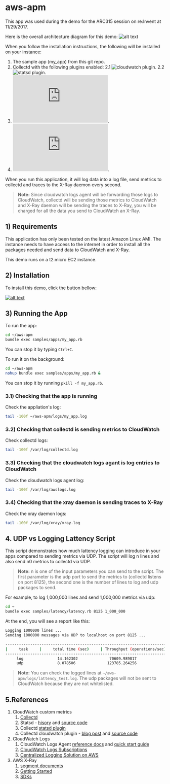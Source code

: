 # aws-apm
This app was used during the demo for the ARC315 session on re:Invent at 11/29/2017.

Here is the overall architecture diagram for this demo:
![alt text](https://github.com/awslabs/cloudwatch-xray-apm-demo/blob/master/img/arc_diagram.png)

When you follow the installation instructions, the following will be installed on your instance:
1. The sample app (my_app) from this git repo.
2. Collectd with the following plugins enabled:
  2.1 ![cloudwatch plugin](https://github.com/awslabs/collectd-cloudwatch).
  2.2 ![statsd plugin](https://collectd.org/wiki/index.php/Plugin:StatsD).
3. ![Cloudwatch Logs Agent](http://docs.aws.amazon.com/AmazonCloudWatch/latest/logs/QuickStartEC2Instance.html).
4. ![X-Ray Daemon](http://docs.aws.amazon.com/xray/latest/devguide/xray-daemon.html).

When you run this application, it will log data into a log file, send metrics to collectd and traces to the X-Ray daemon every second. 

> **Note:** Since cloudwatch logs agent will be forwarding those logs to CloudWatch, collectd will be sending those metrics to CloudWatch and X-Ray daemon will be sending the traces to X-Ray, you will be charged for all the data you send to CloudWatch an X-Ray.

## 1) Requirements

This application has only been tested on the latest Amazon Linux AMI. The instance needs to have access to the internet in order to install all the packages needed and send data to CloudWatch and X-Ray.

This demo runs on a t2.micro EC2 instance. 


## 2) Installation

To install this demo, click the button bellow:

[![alt text](https://github.com/awslabs/cloudwatch-xray-apm-demo/blob/master/img/cloudformation-launch-stack.png "Launch Stack")](https://console.aws.amazon.com/cloudformation/home?region=us-east-1#/stacks/new?stackName=cloudwatch-xray-apm-demo&templateURL=https://github.com/awslabs/cloudwatch-xray-apm-demo/blob/adding-cfn/cloudformation/cloudwatch-xray-apm-demo-cfn.yaml)



## 3) Running the App

To run the app:
```bash
cd ~/aws-apm
bundle exec samples/apps/my_app.rb
```
You can stop it by typing ``Ctrl+C``.

To run it on the background:
```bash
cd ~/aws-apm
nohup bundle exec samples/apps/my_app.rb &
```
You can stop it by running ``pkill -f my_app.rb``.

### 3.1) Checking that the app is running
Check the appliation's log:
```bash
tail -100f ~/aws-apm/logs/my_app.log
```

### 3.2) Checking that collectd is sending metrics to CloudWatch
Check collectd logs:
```bash
tail -100f /var/log/collectd.log
```
### 3.3) Checking that the cloudwatch logs agant is log entries to CloudWatch
Check the cloudwatch logs agent log:
```bash
tail -100f /var/log/awslogs.log
```
### 3.4) Checking that the xray daemon is sending traces to X-Ray
Check the xray daemon logs:
```bash
tail -100f /var/log/xray/xray.log
```

## 4. UDP vs Logging Lattency Script
This script demonstrates how much lattency logging can introduce in your apps compared to sending metrics via UDP. The script will log n lines and also send n0 metrics to collectd via UDP.
>**Note:** n is one of the input parameters you can send to the script. The first parameter is the udp port to send the metrics to (collectd listens on port 8125), the second one is the number of lines to log and udp packages to send.

For example, to log 1,000,000 lines and send 1,000,000 metrics via udp:
```bash
cd ~
bundle exec samples/latency/latency.rb 8125 1_000_000
```

At the end, you will see a report like this:
```bash
Logging 1000000 lines ...
Sending 1000000 messages via UDP to localhost on port 8125 ...

-------------------------------------------------------------------------
|     task     |     total time (sec)     | Throughput (operations/sec) |
-------------------------------------------------------------------------
     log               14.162302              70609.989817            
     udp               8.078506              123785.264256   
```

>**Note:** You can check the logged lines at ``~/aws-apm/logs/lattency_test.log``. The udp packages will not be sent to CloudWatch because they are not whitelisted.


## 5.References
1. CloudWatch custom metrics
    1. [Collectd](https://collectd.org/)
    2. Statsd - [hisory](https://codeascraft.com/2011/02/15/measure-anything-measure-everything/) and [source code](https://github.com/etsy/statsd)
    3. Collectd [statsd plugin](https://collectd.org/wiki/index.php/Plugin:StatsD)
    4. Collectd cloudwatch plugin - [blog post](https://aws.amazon.com/blogs/aws/new-cloudwatch-plugin-for-collectd/) and [source code](https://github.com/awslabs/collectd-cloudwatch)
2. CloudWatch Logs
    1. CloudWatch Logs Agent [reference docs](http://docs.aws.amazon.com/AmazonCloudWatch/latest/logs/AgentReference.html) and [quick start guide](http://docs.aws.amazon.com/AmazonCloudWatch/latest/logs/EC2NewInstanceCWL.html)
    2. [CloudWatch Logs Subscriptions](http://docs.aws.amazon.com/AmazonCloudWatch/latest/logs/Subscriptions.html)
    3. [Centralized Logging Solution on AWS](https://aws.amazon.com/answers/logging/centralized-logging/)
3. AWS X-Ray
    1. [segment documents](http://docs.aws.amazon.com/xray/latest/devguide/xray-api-segmentdocuments.html)
    2. [Getting Started](http://docs.aws.amazon.com/xray/latest/devguide/xray-api-segmentdocuments.html)
    3. [SDKs](https://aws.amazon.com/documentation/xray/)